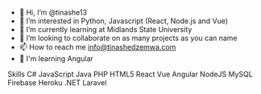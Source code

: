 - 👋 Hi, I’m @tinashe13
- 👀 I’m interested in Python, Javascript (React, Node.js and Vue)
- 🌱 I’m currently learning at Midlands State University
- 💞️ I’m looking to collaborate on as many projects as you can name
- 📫 How to reach me info@tinashedzemwa.com
- 🧠  I'm learning Angular

<!---
tinashe13/tinashe13 is a ✨ special ✨ repository because its `README.md` (this file) appears on your GitHub profile.
You can click the Preview link to take a look at your changes.
--->

Skills
C# JavaScript Java PHP HTML5 React Vue Angular NodeJS MySQL Firebase Heroku .NET Laravel


